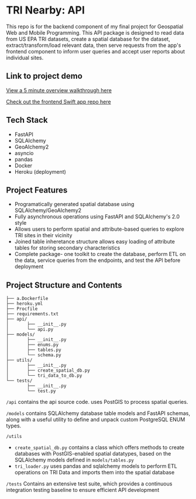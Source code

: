 <h1>TRI Nearby:  API</h1>
This repo is for the backend component of my final project for Geospatial Web and Mobile Programming.  This API package is designed to read data from US EPA TRI datasets, create a spatial database for the dataset, extract/transform/load relevant data, then serve requests from the app's frontend component to inform user queries and accept user reports about individual sites.

<h2>Link to project demo</h2>

[View a 5 minute overview walkthrough here](https://youtu.be/jYbpUzD-KjI)

[Check out the frontend Swift app repo here](https://github.com/bstrock/tri_nearby_swift_mapkit)

<h2>Tech Stack</h2>

* FastAPI
* SQLAlchemy
* GeoAlchemy2
* asyncio
* pandas
* Docker
* Heroku (deployment)

<h2>Project Features</h2>

* Programatically generated spatial database using SQLAlchemy/GeoAlchemy2
* Fully asynchronous operations using FastAPI and SQLAlchemy's 2.0 style
* Allows users to perform spatial and attribute-based queries to explore TRI sites in their vicinity
* Joined table inheretance structure allows easy loading of attribute tables for storing secondary characteristics
* Complete package- one toolkit to create the database, perform ETL on the data, service queries from the endpoints, and test the API before deployment

<h2>Project Structure and Contents</h2>

```tri_nearby/
├── a.Dockerfile
├── heroku.yml
├── Procfile
├── requirements.txt
├── api/
│       ├── __init__.py
│       └── api.py
├── models/
│       ├── __init__.py
│       ├── enums.py
│       ├── tables.py
│       └── schema.py
├── utils/
│       ├── __init__.py
│       ├── create_spatial_db.py
│       └── tri_data_to_db.py
└── tests/
        ├── __init__.py
        └── test.py
```

`/api` contains the api source code.  uses PostGIS to process spatial queries.

`/models` contains SQLAlchemy database table models and FastAPI schemas, along with a useful utility to define and unpack custom PostgreSQL ENUM types.

`/utils`

  - `create_spatial_db.py` contains a class which offers methods to create databases with PostGIS-enabled spatial datatypes, based on the SQLAlchemy models defined in `models/tables.py`
  - `tri_loader.py` uses pandas and sqlalchemy models to perform ETL operations on TRI Data and imports them into the spatial database

`/tests` Contains an extensive test suite, which provides a continuous integration testing baseline to ensure efficient API development
